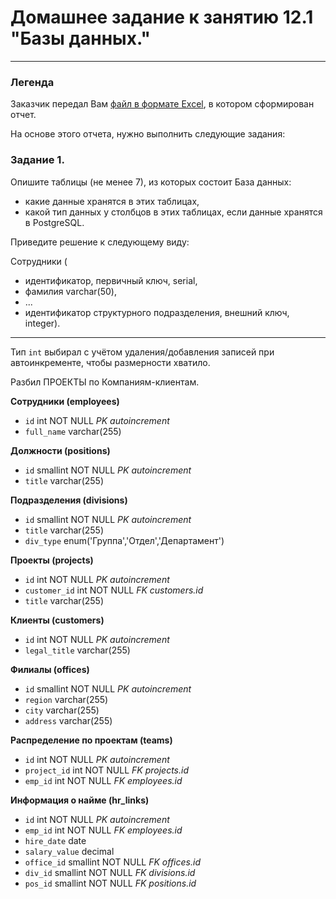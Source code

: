 # Домашнее задание к занятию 12.1 "Базы данных."

---
### Легенда

Заказчик передал Вам [файл в формате Excel](https://github.com/netology-code/sdb-homeworks/blob/main/resources/hw-12-1.xlsx), в котором сформирован отчет. 

На основе этого отчета, нужно выполнить следующие задания: 

### Задание 1.

Опишите таблицы (не менее 7), из которых состоит База данных:

- какие данные хранятся в этих таблицах,
- какой тип данных у столбцов в этих таблицах, если данные хранятся в PostgreSQL.

Приведите решение к следующему виду:

Сотрудники (

- идентификатор, первичный ключ, serial,
- фамилия varchar(50),
- ...
- идентификатор структурного подразделения, внешний ключ, integer).

---

Тип `int` выбирал с учётом удаления/добавления записей при автоинкременте, чтобы размерности хватило.

Разбил ПРОЕКТЫ по Компаниям-клиентам.

**Сотрудники (employees)**
 - `id` 					int NOT NULL *PK autoincrement*
 - `full_name` 			varchar(255)


**Должности (positions)**
 - `id` 					smallint NOT NULL *PK autoincrement*
 - `title` 				varchar(255)


**Подразделения (divisions)**
 - `id` 					smallint NOT NULL *PK autoincrement*
 - `title` 				varchar(255)
 - `div_type` 			enum('Группа','Отдел','Департамент')


**Проекты (projects)**
 - `id`					int NOT NULL *PK autoincrement*
 - `customer_id` 			int NOT NULL *FK customers.id*
 - `title` 				varchar(255)


**Клиенты (customers)**
 - `id` 					int NOT NULL *PK autoincrement*
 - `legal_title` 			varchar(255)


**Филиалы (offices)**
 - `id` 					smallint NOT NULL *PK autoincrement*
 - `region` 				varchar(255)
 - `city` 				varchar(255)
 - `address` 				varchar(255)


**Распределение по проектам (teams)**
 - `id` 					int NOT NULL *PK autoincrement*
 - `project_id` 			int NOT NULL *FK projects.id*
 - `emp_id`				int NOT NULL *FK employees.id*


**Информация о найме (hr_links)**
 - `id` 					int NOT NULL *PK autoincrement*
 - `emp_id`				int NOT NULL *FK employees.id*
 - `hire_date` 			date
 - `salary_value` 		decimal
 - `office_id` 			smallint NOT NULL *FK offices.id*
 - `div_id` 				smallint NOT NULL *FK divisions.id*
 - `pos_id` 				smallint NOT NULL *FK positions.id*
 
